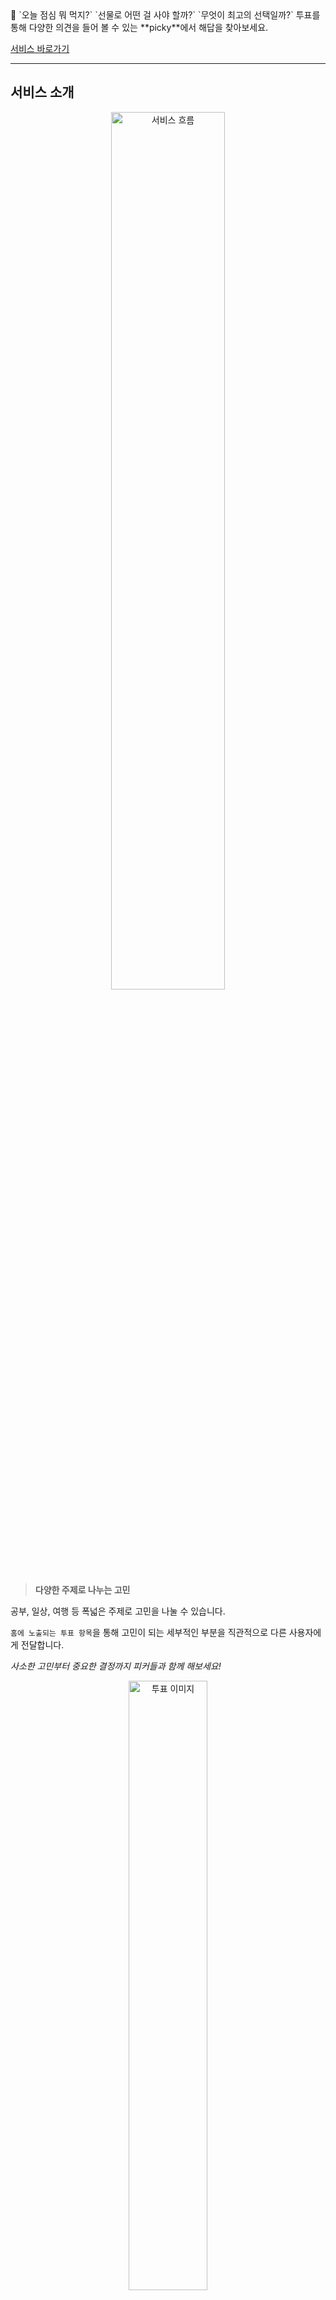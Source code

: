 <aside>
💬 `오늘 점심 뭐 먹지?` `선물로 어떤 걸 사야 할까?` `무엇이 최고의 선택일까?`
투표를 통해 다양한 의견을 들어 볼 수 있는 **picky**에서 해답을 찾아보세요.

[서비스 바로가기](https://www.picky-pick.com)
</aside>

---

## 서비스 소개

<p align="center">
  <img src="https://github.com/user-attachments/assets/8f29fb9e-c7bd-47ee-9ee7-cf3fa2e6db10" alt="서비스 흐름" width="60%">
</p>

> **다양한 주제로 나누는 고민**

공부, 일상, 여행 등 폭넓은 주제로 고민을 나눌 수 있습니다.

`홈에 노출되는 투표 항목`을 통해 고민이 되는 세부적인 부분을 직관적으로 다른 사용자에게 전달합니다.

*사소한 고민부터 중요한 결정까지 피커들과 함께 해보세요!*

<p align="center">
  <img src="https://github.com/user-attachments/assets/b4fb473a-d92f-4dec-9f6b-2c7d8db35fbb" alt="투표 이미지" width="50%">
</p>

> **투표와 댓글로 의견 공유**

글쓴이가 고민하는 선택지 중 `공감되는 항목에 투표`하여 한 번의 터치로 간단하게 의견을 알릴 수 있습니다.

투표만으로 담기지 않는 생각은 댓글을 통해 남길 수 있습니다.

*소중한 한 표로 글쓴이의 고민을 해결해 주세요!*

<p align="center">
  <img src="https://github.com/user-attachments/assets/2f06534c-9f26-4780-80b3-2ef29aa8f75e" alt="투표 결과" width="50%">
</p>

> 투표 시 즉각적으로 결과를 확인하고, 다른 피커들의 생각은 어떠한지 알 수 있습니다.

<p align="center">
  <img src="https://github.com/user-attachments/assets/4fea890a-d2dc-4859-b234-1b10f5b6f990" alt="소통 기능" width="50%">
</p>

> **비슷한 고민을 가진 사람들과의 소통**

다른 사용자의 프로필을 방문하여 메시지를 남기거나 팔로우하여 `지속적으로 소통` 할 수 있습니다.

사용자의 활동에 따라 `배지를 부여하여 리워드를 제공`함으로써 참여율을 높입니다.
